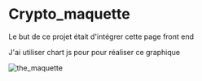 # Crypto_maquette
Le but de ce projet était d'intégrer cette page front end 

J'ai utiliser chart js pour pour réaliser ce graphique

![the_maquette](https://user-images.githubusercontent.com/113120788/219704997-8b6591ed-efc6-4a10-be67-3f29540764fa.PNG)

